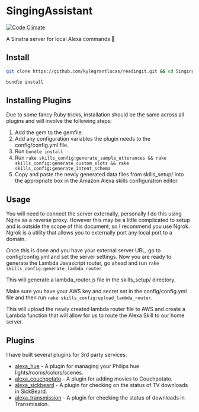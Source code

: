 # SingingAssistant
[![Code Climate](https://codeclimate.com/github/kylegrantlucas/SingingAssistant/badges/gpa.svg)](https://codeclimate.com/github/kylegrantlucas/SingingAssistant)

A Sinatra server for local Alexa commands 🎤

## Install

```bash
git clone https://github.com/kylegrantlucas/readingit.git && cd SingingAssistant
```

```bash
bundle install
```

## Installing Plugins

Due to some fancy Ruby tricks, installation should be the same across all plugins and will involve the following steps:

1. Add the gem to the gemfile.
2. Add any configuration variables the plugin needs to the config/config.yml file.
3. Run ```bundle install```
4. Run ```rake skills_config:generate_sample_utterances && rake skills_config:generate_custom_slots && rake skills_config:generate_intent_schema```
5. Copy and paste the newly generated data files from skills_setup/ into the appropriate box in the Amazon Alexa skills configuration editor.


## Usage

You will need to connect the server externally, personally I do this using Nginx as a reverse proxy.
However this may be a little complicated to setup and is outside the scope of this document, so I recommend you use Ngrok.
Ngrok is a utility that allows you to externally port any local port to a domain.

Once this is done and you have your external server URL, go to config/config.yml and set the server settings.
Now you are ready to generate the Lambda Javascript router, go ahead and run ```rake skills_config:generate_lambda_router ```

This will generate a lambda_router.js file in the skills_setup/ directory.

Make sure you have your AWS key and secret set in the config/config.yml file and then run ```rake skills_config:upload_lambda_router```.

This will upload the newly created lambda router file to AWS and create a Lambda function that will allow for us to route the Alexa Skill to our home server.
## Plugins

I have built several plugins for 3rd party services:

* [alexa_hue](https://github.com/kylegrantlucas/alexa_hue) - A plugin for managing your Philips hue lights/rooms/colors/scenes.
* [alexa_couchpotato](https://github.com/kylegrantlucas/alexa_couchpotato) - A plugin for adding movies to Couchpotato.
* [alexa_sickbeard](https://github.com/kylegrantlucas/alexa_sickbeard) - A plugin for checking on the status of TV downloads in SickBeard.
* [alexa_transmission](https://github.com/kylegrantlucas/alexa_transmission) - A plugin for checking the status of downloads in Transmission.
